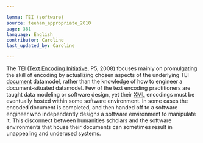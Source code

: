 ```yaml
---

lemma: TEI (software)
source: teehan_appropriate_2010
page: 381
language: English
contributor: Caroline
last_updated_by: Caroline

---
```


The TEI ([Text Encoding Initiative](TEI.html), P5, 2008) focuses mainly on promulgating the skill of encoding by actualizing chosen aspects of the underlying TEI [document](document.html) datamodel, rather than the knowledge of how to engineer a document-situated datamodel. Few of the text encoding practitioners are taught data modeling or software design, yet their [XML](XML.html) encodings must be eventually hosted within some software environment. In some cases the encoded document is completed, and then handed off to a software engineer who independently designs a software environment to manipulate it. This disconnect between humanities scholars and the software environments that house their documents can sometimes result in unappealing and underused systems.
